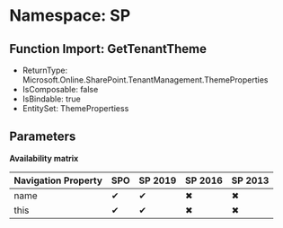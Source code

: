 # Namespace: SP

## Function Import: GetTenantTheme

- ReturnType: Microsoft.Online.SharePoint.TenantManagement.ThemeProperties
- IsComposable: false
- IsBindable: true
- EntitySet: ThemePropertiess

## Parameters

**Availability matrix**

Navigation Property | SPO | SP 2019 | SP 2016 | SP 2013
----------|-----|---------|---------|--------
name | ✔ | ✔ | ✖ | ✖
this | ✔ | ✔ | ✖ | ✖
